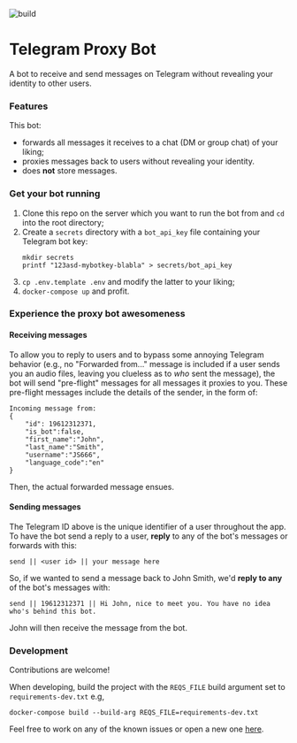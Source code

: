 ![build](https://github.com/cristihainic/telegram-proxy-bot/actions/workflows/tests.yml/badge.svg)

# Telegram Proxy Bot

A bot to receive and send messages on Telegram without revealing your identity to other users. 

### Features
This bot:
- forwards all messages it receives to a chat (DM or group chat) of your liking;
- proxies messages back to users without revealing your identity.
- does **not** store messages.

### Get your bot running
1. Clone this repo on the server which you want to run the bot from and `cd` into the root directory;
2. Create a `secrets` directory with a `bot_api_key` file containing your Telegram bot key:
    ```
    mkdir secrets
    printf "123asd-mybotkey-blabla" > secrets/bot_api_key
    ```
3. `cp .env.template .env` and modify the latter to your liking;
4. `docker-compose up` and profit.

### Experience the proxy bot awesomeness
#### Receiving messages 
To allow you to reply to users and to bypass some annoying Telegram behavior (e.g., no "Forwarded from..." message is included if a user sends you an audio files, leaving you clueless as to _who_ sent the message), the bot will send "pre-flight" messages for all messages it proxies to you. These pre-flight messages include the details of the sender, in the form of:
```
Incoming message from: 
{
    "id": 19612312371,
    "is_bot":false,
    "first_name":"John",
    "last_name":"Smith",
    "username":"JS666",
    "language_code":"en"
}
```
Then, the actual forwarded message ensues.

#### Sending messages
The Telegram ID above is the unique identifier of a user throughout the app. To have the bot send a reply to a user, **reply** to any of the bot's messages or forwards with this:

```
send || <user id> || your message here
```

So, if we wanted to send a message back to John Smith, we'd **reply to any** of the bot's messages with:
```
send || 19612312371 || Hi John, nice to meet you. You have no idea who's behind this bot.
```

John will then receive the message from the bot.


### Development
Contributions are welcome! 

When developing, build the project with the `REQS_FILE` build argument set to `requirements-dev.txt` e.g, 

```docker-compose build --build-arg REQS_FILE=requirements-dev.txt```

Feel free to work on any of the known issues or open a new one [here](https://github.com/cristihainic/telegram-proxy-bot/issues).